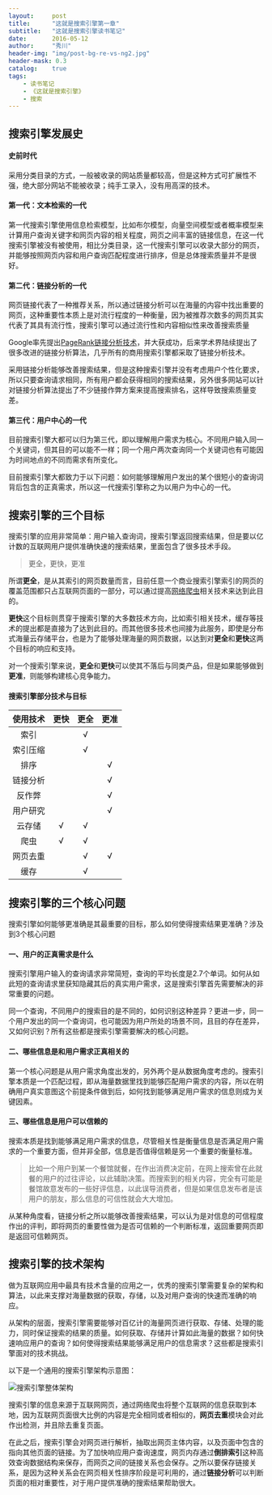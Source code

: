 ```yaml
---
layout:     post
title:      "这就是搜索引擎第一章"
subtitle:   "这就是搜索引擎读书笔记"
date:       2016-05-12
author:     "秀川"
header-img: "img/post-bg-re-vs-ng2.jpg"
header-mask: 0.3
catalog:    true
tags:
    - 读书笔记
    - 《这就是搜索引擎》
    - 搜索
---
```


## 搜索引擎发展史

#### 史前时代
采用分类目录的方式，一般被收录的网站质量都较高，但是这种方式可扩展性不强，绝大部分网站不能被收录；纯手工录入，没有用高深的技术。

#### 第一代：文本检索的一代
第一代搜索引擎使用信息检索模型，比如布尔模型，向量空间模型或者概率模型来计算用户查询关键字和网页内容的相关程度，网页之间丰富的链接信息，在这一代搜索引擎被没有被使用，相比分类目录，这一代搜索引擎可以收录大部分的网页，并能够按照网页内容和用户查询匹配程度进行排序，但是总体搜索质量并不是很好。

#### 第二代：链接分析的一代
网页链接代表了一种推荐关系，所以通过链接分析可以在海量的内容中找出重要的网页，这种重要性本质上是对流行程度的一种衡量，因为被推荐次数多的网页其实代表了其具有流行性，搜索引擎可以通过流行性和内容相似性来改善搜索质量

Google率先提出[PageRank链接分析技术](https://zh.wikipedia.org/wiki/PageRank)，并大获成功，后来学术界陆续提出了很多改进的链接分析算法，几乎所有的商用搜索引擎都采取了链接分析技术。

采用链接分析能够改善搜索结果，但是这种搜索引擎并没有考虑用户个性化要求，所以只要查询请求相同，所有用户都会获得相同的搜索结果，另外很多网站可以针对链接分析算法提出了不少链接作弊方案来提高搜索排名，这样导致搜索质量变差。

#### 第三代：用户中心的一代
目前搜索引擎大都可以归为第三代，即以理解用户需求为核心。不同用户输入同一个关键词，但其目的可以能不一样；同一个用户两次查询同一个关键词也有可能因为时间地点的不同而需求有所变化。

目前搜索引擎大都致力于以下问题：如何能够理解用户发出的某个很短小的查询词背后包含的正真需求，所以这一代搜索引擎称之为以用户为中心的一代。

## 搜索引擎的三个目标

搜索引擎的应用非常简单：用户输入查询词，搜索引擎返回搜索结果，但是要以亿计数的互联网用户提供准确快速的搜索结果，里面包含了很多技术手段。

> 更全，更快，更准

所谓**更全**，是从其索引的网页数量而言，目前任意一个商业搜索引擎索引的网页的覆盖范围都只占互联网页面的一部分，可以通过提高[网络爬虫](https://zh.wikipedia.org/wiki/%E7%B6%B2%E8%B7%AF%E8%9C%98%E8%9B%9B)相关技术来达到此目的。

**更快**这个目标则贯穿于搜索引擎的大多数技术方向，比如索引相关技术，缓存等技术的提出都是直接为了达到此目的。而其他很多技术也间接为此服务，即使是分布式海量云存储平台，也是为了能够处理海量的网页数据，以达到对**更全**和**更快**这两个目标的响应和支持。

对一个搜索引擎来说，**更全**和**更快**可以使其不落后与同类产品，但是如果能够做到**更准**，则能够构建核心竞争能力。

#### 搜索引擎部分技术与目标

使用技术 | 更快 | 更全 | 更准
:------------: | :-------------: | :------------: | :------------:
索引 |   | √ | 
索引压缩 |   | √ | 
排序 |   |  | √
链接分析 |   |  | √
反作弊 |   |  | √
用户研究 |   |  | √
云存储 | √  | √ | 
爬虫 | √  | √ | 
网页去重 |   | √ | √
缓存 |   | √ | 

## 搜索引擎的三个核心问题

搜索引擎如何能够更准确是其最重要的目标，那么如何使得搜索结果更准确？涉及到3个核心问题

#### 一、用户的正真需求是什么
搜索引擎用户输入的查询请求非常简短，查询的平均长度是2.7个单词。如何从如此短的查询请求里获知隐藏其后的真实用户需求，这是搜索引擎首先需要解决的非常重要的问题。

同一个查询，不同用户的搜索目的是不同的，如何识别这种差异？更进一步，同一个用户发出的同一个查询词，也可能因为用户所处的场景不同，且目的存在差异，又如何识别？所有这些都是搜索引擎需要解决的核心问题。

#### 二、哪些信息是和用户需求正真相关的
第一个核心问题是从用户需求角度出发的，另外两个是从数据角度考虑的。搜索引擎本质是一个匹配过程，即从海量数据里找到能够匹配用户需求的内容，所以在明确用户真实意图这个前提条件做到后，如何找到能够满足用户需求的信息则成为关键因素。

#### 三、哪些信息是用户可以信赖的
搜索本质是找到能够满足用户需求的信息，尽管相关性是衡量信息是否满足用户需求的一个重要方面，但并非全部，信息是否值得信赖是另一个重要的衡量标准。

> 比如一个用户到某一个餐馆就餐，在作出消费决定前，在网上搜索曾在此就餐的用户的过往评论，以此辅助决策。而搜索到的相关内容，完全有可能是餐馆故意发布的一些好评信息，以此误导消费者，但是如果信息发布者是该用户的朋友，那么信息的可信性就会大大增加。

从某种角度看，链接分析之所以能够改善搜索结果，可以认为是对信息的可信程度作出的评判，即将网页的重要性做为是否可信赖的一个判断标准，返回重要网页即是返回可信赖网页。

## 搜索引擎的技术架构

做为互联网应用中最具有技术含量的应用之一，优秀的搜索引擎需要复杂的架构和算法，以此来支撑对海量数据的获取，存储，以及对用户查询的快速而准确的响应。

从架构的层面，搜索引擎需要能够对百亿计的海量网页进行获取、存储、处理的能力，同时保证搜索的结果的质量。如何获取、存储并计算如此海量的数据？如何快速响应用户的查询？如何使得搜索结果能够满足用户的信息需求？这些都是搜索引擎面对的技术挑战。

以下是一个通用的搜索引擎架构示意图：

![搜索引擎整体架构](../../../../img/in-post/0512/wholeFramework.jpg "搜索引擎整体架构")

搜索引擎的信息来源于互联网网页，通过网络爬虫将整个互联网的信息获取到本地，因为互联网页面很大比例的内容是完全相同或者相似的，**网页去重**模块会对此作出检测，并且除去重复页面。

在此之后，搜索引擎会对网页进行解析，抽取出网页主体内容，以及页面中包含的指向其他页面的链接。为了加快响应用户查询速度，网页内存通过**倒排索引**这种高效查询数据结构来保存，而网页之间的链接关系也会保存。之所以要保存链接关系，是因为这种关系会在网页相关性排序阶段是可利用的，通过**链接分析**可以判断页面的相对重要性，对于用户提供准确的搜索结果帮助很大。




